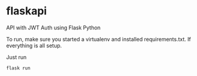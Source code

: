 # flaskapi
API with JWT Auth using Flask Python


To run, make sure you started a virtualenv and installed requirements.txt. If everything is all setup.

Just run
```shell
flask run
```